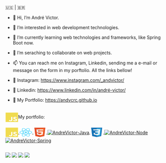 🇺🇸 | 🇧🇷

- 👋 Hi, I’m André Victor.
- 👀 I’m interested in web development technologies.
- 🌱 I’m currently learning web technologies and frameworks, like Spring Boot now.
- 💞️ I’m seraching to collaborate on web projects.
- 📫 You can reach me on Instagram, Linkedin, sending me a e-mail or message on the form in my porftolio. All the links bellow!

- 🔗 Instagram: https://www.instagram.com/_andvictor/
- 🔗 Linkedin: https://www.linkedin.com/in/andré-victor/
- 🔗 My Portfolio: https://andvcrc.github.io

<div style="display: inline_block"><br>
  <img align="center" alt="AndreVictor-Js" height="30" width="40" src="https://raw.githubusercontent.com/devicons/devicon/master/icons/javascript/javascript-plain.svg">My portfolio: <a href="https://andvcrc.github.io" target="_blank">      
</div>


<div style="display: inline_block"><br>
  <img align="center" alt="AndreVictor-Js" height="30" width="40" src="https://raw.githubusercontent.com/devicons/devicon/master/icons/javascript/javascript-plain.svg">
  <img align="center" alt="AndreVictor-React" height="30" width="40" src="https://raw.githubusercontent.com/devicons/devicon/master/icons/react/react-original.svg">
  <img align="center" alt="AndreVictor-HTML" height="30" width="40" src="https://raw.githubusercontent.com/devicons/devicon/master/icons/html5/html5-original.svg">
  <img align="center" alt="AndreVictor-Java" height="30" width="40" src="https://cdn.jsdelivr.net/gh/devicons/devicon/icons/java/java-original-wordmark.svg">
  <img align="center" alt="AndreVictor-CSS" height="30" width="40" src="https://raw.githubusercontent.com/devicons/devicon/master/icons/css3/css3-original.svg">
  <img align="center" alt="AndreVictor-Node" height="30" width="40" src="https://cdn.jsdelivr.net/gh/devicons/devicon/icons/nodejs/nodejs-original-wordmark.svg">
  <img align="center" alt="AndreVictor-Spring" height="30" width="40" src="https://cdn.jsdelivr.net/gh/devicons/devicon/icons/spring/spring-original.svg">        
</div>

  ##
  
<div> 
  <a href="https://www.youtube.com/channel/UC_-uuuZbY0AAt9CViNzvc-Q" target="_blank"><img src="https://img.shields.io/badge/YouTube-FF0000?style=for-the-badge&logo=youtube&logoColor=white" target="_blank"></a>
  <a href="https://instagram.com/victcpx" target="_blank"><img src="https://img.shields.io/badge/-Instagram-%23E4405F?style=for-the-badge&logo=instagram&logoColor=white" target="_blank"></a>
 	<a href = "mailto:andrevictorptu@gmail.com"><img src="https://img.shields.io/badge/-Gmail-%23333?style=for-the-badge&logo=gmail&logoColor=white" target="_blank"></a>
  <a href="https://www.linkedin.com/in/andré-victor" target="_blank"><img src="https://img.shields.io/badge/-LinkedIn-%230077B5?style=for-the-badge&logo=linkedin&logoColor=white" target="_blank"></a>
</div>
